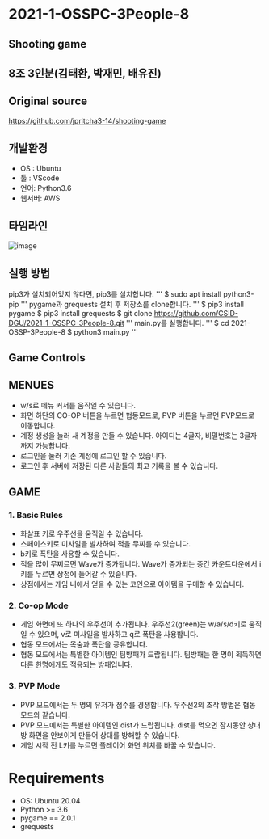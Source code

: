 # 2021-1-OSSPC-3People-8
## Shooting game
## 8조 3인분(김태환, 박재민, 배유진)

## Original source
https://github.com/jpritcha3-14/shooting-game

## 개발환경
 - OS : Ubuntu  
 - 툴 : VScode  
 - 언어: Python3.6  
 - 웹서버: AWS

## 타임라인
![image](https://user-images.githubusercontent.com/65498159/121224377-74483800-c8c3-11eb-9f9a-b21bff99597e.png)

## 실행 방법
pip3가 설치되어있지 않다면, pip3를 설치합니다. 
'''
$ sudo apt install python3-pip
'''
pygame과 grequests 설치 후 저장소를 clone합니다. 
'''
$ pip3 install pygame
$ pip3 install grequests 
$ git clone https://github.com/CSID-DGU/2021-1-OSSPC-3People-8.git
'''
main.py를 실행합니다.
'''
$ cd 2021-OSSP-3People-8
$ python3 main.py
'''

## Game Controls
## MENUES
 - w/s로 메뉴 커서를 움직일 수 있습니다.
 - 화면 하단의 CO-OP 버튼을 누르면 협동모드로, PVP 버튼을 누르면 PVP모드로 이동합니다.
 - 계정 생성을 눌러 새 계정을 만들 수 있습니다. 아이디는 4글자, 비밀번호는 3글자 까지 가능합니다.
 - 로그인을 눌러 기존 계정에 로그인 할 수 있습니다.
 - 로그인 후 서버에 저장된 다른 사람들의 최고 기록을 볼 수 있습니다.

## GAME
### 1. Basic Rules
 - 화살표 키로 우주선을 움직일 수 있습니다.
 - 스페이스키로 미사일을 발사하여 적을 무찌를 수 있습니다.
 - b키로 폭탄을 사용할 수 있습니다.
 - 적을 많이 무찌르면 Wave가 증가됩니다. Wave가 증가되는 중간 카운트다운에서 i키를 누르면 상점에 들어갈 수 있습니다.
 - 상점에서는 게임 내에서 얻을 수 있는 코인으로 아이템을 구매할 수 있습니다.

### 2. Co-op Mode
 - 게임 화면에 또 하나의 우주선이 추가됩니다. 우주선2(green)는 w/a/s/d키로 움직일 수 있으며, v로 미사일을 발사하고 q로 폭탄을 사용합니다.
 - 협동 모드에서는 목숨과 폭탄을 공유합니다.
 - 협동 모드에서는 특별한 아이템인 팀방패가 드랍됩니다. 팀방패는 한 명이 획득하면 다른 한명에게도 적용되는 방패입니다.

### 3. PVP Mode
 - PVP 모드에서는 두 명의 유저가 점수를 경쟁합니다. 우주선2의 조작 방법은 협동 모드와 같습니다.
 - PVP 모드에서는 특별한 아이템인 dist가 드랍됩니다. dist를 먹으면 잠시동안 상대방 화면을 안보이게 만들어 상대를 방해할 수 있습니다.
 - 게임 시작 전 L키를 누르면 플레이어 화면 위치를 바꿀 수 있습니다.

# Requirements
 - OS: Ubuntu 20.04
 - Python >= 3.6
 - pygame == 2.0.1 
 - grequests
